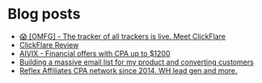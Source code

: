 # Blog posts
<!-- BLOG-POST-LIST:START -->
- [😱 [OMFG] - The tracker of all trackers is live. Meet ClickFlare](https://afflift.com/f/threads/%F0%9F%98%B1-omfg-the-tracker-of-all-trackers-is-live-meet-clickflare.9851/)
- [ClickFlare Review](https://afflift.com/f/threads/clickflare-review.10010/)
- [AIVIX - Financial offers with CPA up to $1200](https://afflift.com/f/threads/aivix-financial-offers-with-cpa-up-to-1200.8167/)
- [Building a massive email list for my product and converting customers](https://afflift.com/f/threads/building-a-massive-email-list-for-my-product-and-converting-customers.8271/)
- [Reflex Affiliates CPA network since 2014. WH lead gen and more.](https://afflift.com/f/threads/reflex-affiliates-cpa-network-since-2014-wh-lead-gen-and-more.7190/)
<!-- BLOG-POST-LIST:END -->
